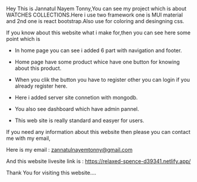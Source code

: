 Hey This is Jannatul Nayem Tonny,You can see my project which is about WATCHES COLLECTIONS.Here i use two framework one is MUI material and 2nd one is react bootstrap.Also use for coloring and desingning css.

If you know about this website what i make for,then you can see here some point which is

- In home page you can see i added 6 part with navigation and footer.

- Home page have some product whice have one button for knowing about this product.

- When you clik the button you have to register other you can login if you already register here.

- Here i added server site connetion with mongodb.

- You also see dashboard which have admin pannel.

- This web site is really standard and easyer for users.

If you need any information about this website then please you can contact me with my email,

Here is my email : zannatulnayemtonny@gmail.com


And this website livesite link is : https://relaxed-spence-d39341.netlify.app/


Thank You for visiting this website....